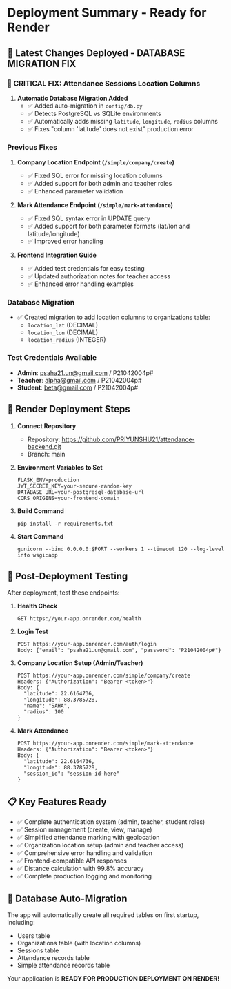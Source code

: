 # Deployment Summary - Ready for Render

## 🚀 Latest Changes Deployed - DATABASE MIGRATION FIX

### 🔧 CRITICAL FIX: Attendance Sessions Location Columns
1. **Automatic Database Migration Added**
   - ✅ Added auto-migration in `config/db.py`
   - ✅ Detects PostgreSQL vs SQLite environments
   - ✅ Automatically adds missing `latitude`, `longitude`, `radius` columns
   - ✅ Fixes "column 'latitude' does not exist" production error

### Previous Fixes
1. **Company Location Endpoint (`/simple/company/create`)**
   - ✅ Fixed SQL error for missing location columns
   - ✅ Added support for both admin and teacher roles
   - ✅ Enhanced parameter validation

2. **Mark Attendance Endpoint (`/simple/mark-attendance`)**
   - ✅ Fixed SQL syntax error in UPDATE query
   - ✅ Added support for both parameter formats (lat/lon and latitude/longitude)
   - ✅ Improved error handling

3. **Frontend Integration Guide**
   - ✅ Added test credentials for easy testing
   - ✅ Updated authorization notes for teacher access
   - ✅ Enhanced error handling examples

### Database Migration
- ✅ Created migration to add location columns to organizations table:
  - `location_lat` (DECIMAL)
  - `location_lon` (DECIMAL) 
  - `location_radius` (INTEGER)

### Test Credentials Available
- **Admin**: psaha21.un@gmail.com / P21042004p#
- **Teacher**: alpha@gmail.com / P21042004p#
- **Student**: beta@gmail.com / P21042004p#

## 🔧 Render Deployment Steps

1. **Connect Repository**
   - Repository: https://github.com/PRIYUNSHU21/attendance-backend.git
   - Branch: main

2. **Environment Variables to Set**
   ```
   FLASK_ENV=production
   JWT_SECRET_KEY=your-secure-random-key
   DATABASE_URL=your-postgresql-database-url
   CORS_ORIGINS=your-frontend-domain
   ```

3. **Build Command**
   ```
   pip install -r requirements.txt
   ```

4. **Start Command**
   ```
   gunicorn --bind 0.0.0.0:$PORT --workers 1 --timeout 120 --log-level info wsgi:app
   ```

## 🧪 Post-Deployment Testing

After deployment, test these endpoints:

1. **Health Check**
   ```
   GET https://your-app.onrender.com/health
   ```

2. **Login Test**
   ```
   POST https://your-app.onrender.com/auth/login
   Body: {"email": "psaha21.un@gmail.com", "password": "P21042004p#"}
   ```

3. **Company Location Setup (Admin/Teacher)**
   ```
   POST https://your-app.onrender.com/simple/company/create
   Headers: {"Authorization": "Bearer <token>"}
   Body: {
     "latitude": 22.6164736,
     "longitude": 88.3785728,
     "name": "SAHA",
     "radius": 100
   }
   ```

4. **Mark Attendance**
   ```
   POST https://your-app.onrender.com/simple/mark-attendance
   Headers: {"Authorization": "Bearer <token>"}
   Body: {
     "latitude": 22.6164736,
     "longitude": 88.3785728,
     "session_id": "session-id-here"
   }
   ```

## 📋 Key Features Ready

- ✅ Complete authentication system (admin, teacher, student roles)
- ✅ Session management (create, view, manage)
- ✅ Simplified attendance marking with geolocation
- ✅ Organization location setup (admin and teacher access)
- ✅ Comprehensive error handling and validation
- ✅ Frontend-compatible API responses
- ✅ Distance calculation with 99.8% accuracy
- ✅ Complete production logging and monitoring

## 🎯 Database Auto-Migration

The app will automatically create all required tables on first startup, including:
- Users table
- Organizations table (with location columns)
- Sessions table
- Attendance records table
- Simple attendance records table

Your application is **READY FOR PRODUCTION DEPLOYMENT ON RENDER!**
